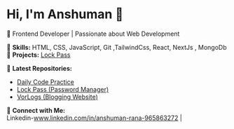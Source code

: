 # Hi, I'm Anshuman 👋  
🚀 Frontend Developer | Passionate about Web Development  


🔹 **Skills:** HTML, CSS, JavaScript, Git ,TailwindCss, React, NextJs , MongoDb
🔹 **Projects:** [Lock Pass](https://github.com/Anshuman1313/LockPass)  

📌 **Latest Repositories:**  
- [Daily Code Practice](https://github.com/Anshuman1313/daily-code-practice)  
- [Lock Pass (Password Manager)](https://github.com/Anshuman1313/LockPass)
- [VorLogs (Blogging Website)](https://github.com/Anshuman1313/V-rLog-BloggingWebsite)

🌟 **Connect with Me:**  
Linkedin-www.linkedin.com/in/anshuman-rana-965863272 | 

<!--
**Anshuman1313/Anshuman1313** is a ✨ _special_ ✨ repository because its `README.md` (this file) appears on your GitHub profile.

Here are some ideas to get you started:

- 🔭 I’m currently working on ...
- 🌱 I’m currently learning ...
- 👯 I’m looking to collaborate on ...
- 🤔 I’m looking for help with ...
- 💬 Ask me about ...
- 📫 How to reach me: ...
- 😄 Pronouns: ...
- ⚡ Fun fact: ...
-->
